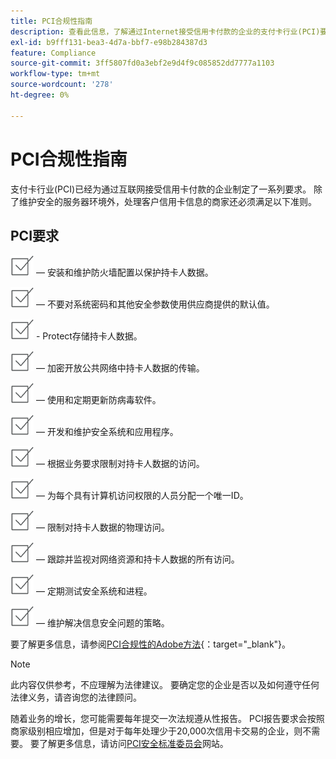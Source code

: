 ```yaml
---
title: PCI合规性指南
description: 查看此信息，了解通过Internet接受信用卡付款的企业的支付卡行业(PCI)要求。
exl-id: b9fff131-bea3-4d7a-bbf7-e98b284387d3
feature: Compliance
source-git-commit: 3ff5807fd0a3ebf2e9d4f9c085852dd7777a1103
workflow-type: tm+mt
source-wordcount: '278'
ht-degree: 0%

---
```


# PCI合规性指南

支付卡行业(PCI)已经为通过互联网接受信用卡付款的企业制定了一系列要求。 除了维护安全的服务器环境外，处理客户信用卡信息的商家还必须满足以下准则。

## PCI要求

![复选框](../assets/checkbox.png) — 安装和维护防火墙配置以保护持卡人数据。

![checkbox](../assets/checkbox.png) — 不要对系统密码和其他安全参数使用供应商提供的默认值。

![checkbox](../assets/checkbox.png) - Protect存储持卡人数据。

![checkbox](../assets/checkbox.png) — 加密开放公共网络中持卡人数据的传输。

![复选框](../assets/checkbox.png) — 使用和定期更新防病毒软件。

![复选框](../assets/checkbox.png) — 开发和维护安全系统和应用程序。

![复选框](../assets/checkbox.png) — 根据业务要求限制对持卡人数据的访问。

![checkbox](../assets/checkbox.png) — 为每个具有计算机访问权限的人员分配一个唯一ID。

![复选框](../assets/checkbox.png) — 限制对持卡人数据的物理访问。

![checkbox](../assets/checkbox.png) — 跟踪并监视对网络资源和持卡人数据的所有访问。

![checkbox](../assets/checkbox.png) — 定期测试安全系统和进程。

![checkbox](../assets/checkbox.png) — 维护解决信息安全问题的策略。

要了解更多信息，请参阅[PCI合规性的Adobe方法][1]{：target=&quot;_blank&quot;}。

>[!NOTE]
>
>此内容仅供参考，不应理解为法律建议。 要确定您的企业是否以及如何遵守任何法律义务，请咨询您的法律顾问。

随着业务的增长，您可能需要每年提交一次法规遵从性报告。 PCI报告要求会按照商家级别相应增加，但是对于每年处理少于20,000次信用卡交易的企业，则不需要。 要了解更多信息，请访问[PCI安全标准委员会][2]网站。

[1]: https://business.adobe.com/cn/products/magento/pci-compliance.html
[2]: https://www.pcisecuritystandards.org/index.php
